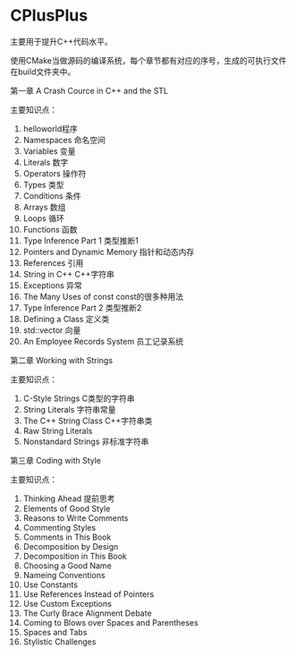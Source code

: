 # CPlusPlus
主要用于提升C++代码水平。 

使用CMake当做源码的编译系统，每个章节都有对应的序号，生成的可执行文件在build文件夹中。

第一章 A Crash Cource in C++ and the STL

主要知识点：
01. helloworld程序
02. Namespaces 命名空间
03. Variables 变量
04. Literals 数字
05. Operators 操作符
06. Types 类型
07. Conditions 条件
08. Arrays 数组
09. Loops 循环
10. Functions 函数
11. Type Inference Part 1 类型推断1
12. Pointers and Dynamic Memory 指针和动态内存
13. References 引用
14. String in C++ C++字符串
15. Exceptions 异常
16. The Many Uses of const const的很多种用法
17. Type Inference Part 2 类型推断2
18. Defining a Class 定义类
19. std::vector 向量
20. An Employee Records System 员工记录系统


第二章 Working with Strings

主要知识点：
01. C-Style Strings C类型的字符串
02. String Literals 字符串常量
03. The C++ String Class C++字符串类
04. Raw String Literals 
05. Nonstandard Strings 非标准字符串


第三章 Coding with Style

主要知识点：
01. Thinking Ahead 提前思考
02. Elements of Good Style
03. Reasons to Write Comments
04. Commenting Styles
05. Comments in This Book
06. Decomposition by Design
07. Decomposition in This Book
08. Choosing a Good Name
09. Nameing Conventions
10. Use Constants
11. Use References Instead of Pointers
12. Use Custom Exceptions
13. The Curly Brace Alignment Debate
14. Coming to Blows over Spaces and Parentheses
15. Spaces and Tabs
16. Stylistic Challenges


